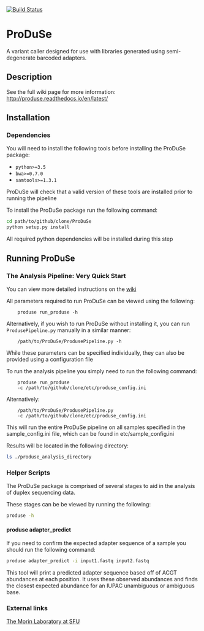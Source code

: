 [![Build Status](https://travis-ci.org/morinlab/ProDuSe.svg?branch=master)](https://travis-ci.org/morinlab/ProDuSe)

# ProDuSe
A variant caller designed for use with libraries generated using semi-degenerate barcoded adapters.

## Description

See the full wiki page for more information: http://produse.readthedocs.io/en/latest/

## Installation 

### Dependencies

You will need to install the following tools before installing the ProDuSe package:

* `python>=3.5`
* `bwa>=0.7.0`
* `samtools>=1.3.1`

ProDuSe will check that a valid version of these tools are installed prior to running the pipeline

To install the ProDuSe package run the following command:

```bash
cd path/to/github/clone/ProDuSe
python setup.py install
```
All required python dependencies will be installed during this step

## Running ProDuSe

### The Analysis Pipeline: Very Quick Start

You can view more detailed instructions on the [wiki](http://produse.readthedocs.io/en/latest/)

All parameters required to run ProDuSe can be viewed using the following:
```
    produse run_produse -h
```

Alternatively, if you wish to run ProDuSe without installing it, you can run `ProdusePipeline.py` manually in a similar manner:
```
    /path/to/ProDuSe/ProdusePipeline.py -h
```

While these parameters can be specified individually, they can also be provided using a configuration file

To run the analysis pipeline you simply need to run the following command:
```
    produse run_produse
    -c /path/to/github/clone/etc/produse_config.ini
```

Alternatively:
```
    /path/to/ProDuSe/ProdusePipeline.py 
    -c /path/to/github/clone/etc/produse_config.ini
```

This will run the entire ProDuSe pipeline on all samples specified in the sample_config.ini file, which can be found in 
etc/sample_config.ini

Results will be located in the following directory:

```bash
ls ./produse_analysis_directory
```

### Helper Scripts

The ProDuSe package is comprised of several stages to aid in the analysis of duplex sequencing data.

These stages can be be viewed by running the following:

```bash
produse -h
```

#### produse adapter_predict

If you need to confirm the expected adapter sequence of a sample you should run the following command:

```bash
produse adapter_predict -i input1.fastq input2.fastq
```

This tool will print a predicted adapter sequence based off of ACGT abundances at each position. It uses these observed abundances and finds the closest expected abundance for an IUPAC unambiguous or ambiguous base.

### External links
[The Morin Laboratory at SFU](https://morinlab.github.io/team/)
